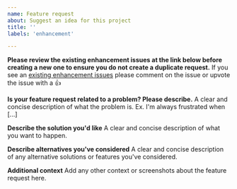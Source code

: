 ```yaml
---
name: Feature request
about: Suggest an idea for this project
title: ''
labels: 'enhancement'

---
```


**Please review the existing enhancement issues at the link below before creating a new one to ensure you do not create a duplicate request.** 
If you see an [existing enhancement issues](https://github.com/blockstack/explorer/issues?q=is%3Aissue+is%3Aopen+label%3Aenhancement) please comment on the issue or upvote the issue with a :thumbsup:


**Is your feature request related to a problem? Please describe.**
A clear and concise description of what the problem is. Ex. I'm always frustrated when [...]

**Describe the solution you'd like**
A clear and concise description of what you want to happen.

**Describe alternatives you've considered**
A clear and concise description of any alternative solutions or features you've considered.

**Additional context**
Add any other context or screenshots about the feature request here.
